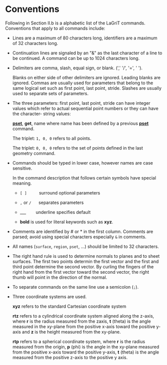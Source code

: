 
# Conventions

Following in Section II.b is a alphabetic list of the LaGriT commands.
Conventions that apply to all commands include:

- Lines are a maximum of 80 characters long, identifiers are a
maximum of 32 characters long.
- Continuation lines are signaled by an "&" as the last character of
a line to be continued. A command can be up to 1024 characters long.

- Delimiters are comma, slash, equal sign, or blank. (',' '/', '=', ' ').

  Blanks on either side of other delimiters are ignored. Leading blanks
  are ignored. Commas are usually used for parameters that belong to the
  same logical set such as first point, last point, stride. Slashes are
  usually used to separate sets of parameters.

- The three parameters: first point, last point, stride can have
integer values which refer to actual sequential point numbers or they
can have the character- string values:

  **[pset](commands/PSET.md)**, **get**, name where name has been
  defined by a previous **[pset](commands/PSET.md)** command.

  The triplet: `1, 0, 0` refers to all points.

  The triplet: `0, 0, 0` refers to the set of points defined in the last
  geometry command.

- Commands should be typed in lower case, however names are case
sensitive.

  In the command description that follows certain symbols have special
  meaning.

  - `[ ]`          surround optional parameters

  - `,` or `/`      separates parameters

  - \_\_\_        underline specifies default

  - **bold** is used for literal keywords such as **xyz**.

- Comments are identified by \# or \* in the first column. Comments are
parsed; avoid using special characters especially 
`&` in comments.

- All names (`surface`, `region`, `pset`, ...) should be limited to 32
characters.

- The right hand rule is used to determine normals to planes and to
sheet surfaces. The first two points determin the first vector and the
first and third point determine the second vector. By curling the
fingers of the right hand from the first vector toward the second
vector, the right thumb will point in the direction of the normal.

- To separate commands on the same line use a semicolon (`;`).

- Three coordinate systems are used.

  **xyz** refers to the standard Cartesian coordinate system

  **rtz** refers to a cylindrical coordinate system aligned along the
  z-axis, where **r** is the radius measured from the zaxis, **t** (theta)
  is the angle measured in the xy-plane from the positive x-axis toward
  the positive y-axis and **z** is the height measured from the xy-plane.

  **rtp** refers to a spherical coordinate system, where **r** is the
  radius measured from the origin, **p** (phi) is the angle in the
  xy-plane measured from the positive x-axis toward the positive y-axis,
  **t** (theta) is the angle measured from the positive z-axis to the
  positive y axis.

